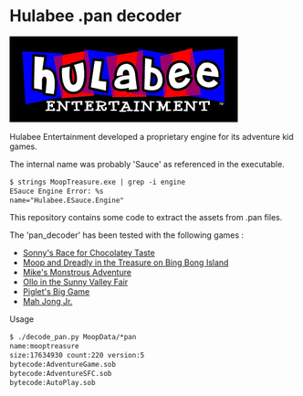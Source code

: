 
# Hulabee .pan decoder

![Hulabee Logo](hulabee_400.png)

Hulabee Entertainment developed a proprietary engine for its adventure kid games.

The internal name was probably 'Sauce' as referenced in the executable.

```
$ strings MoopTreasure.exe | grep -i engine
ESauce Engine Error: %s
name="Hulabee.ESauce.Engine"
```

This repository contains some code to extract the assets from .pan files.

The 'pan_decoder' has been tested with the following games :

* [Sonny's Race for Chocolatey Taste](http://www.mobygames.com/game/sonnys-race-for-chocolatey-taste)
* [Moop and Dreadly in the Treasure on Bing Bong Island](http://www.mobygames.com/game/moop-and-dreadly-in-the-treasure-on-bing-bong-island)
* [Mike's Monstrous Adventure](http://www.mobygames.com/game/mikes-monstrous-adventure)
* [Ollo in the Sunny Valley Fair](http://www.mobygames.com/game/ollo-in-the-sunny-valley-fair)
* [Piglet's Big Game](http://www.mobygames.com/game/piglets-big-game)
* [Mah Jong Jr.](http://www.mobygames.com/game/mah-jong-jr)

Usage
```
$ ./decode_pan.py MoopData/*pan
name:mooptreasure
size:17634930 count:220 version:5
bytecode:AdventureGame.sob
bytecode:AdventureSFC.sob
bytecode:AutoPlay.sob
```
